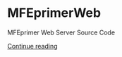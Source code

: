 MFEprimerWeb
============

MFEprimer Web Server Source Code

[Continue reading](http://quwubin.github.com/MFEprimer/)
